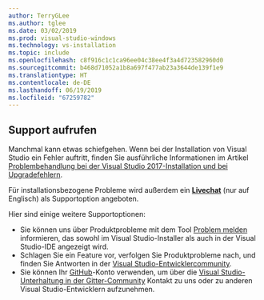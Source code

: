 ```yaml
---
author: TerryGLee
ms.author: tglee
ms.date: 03/02/2019
ms.prod: visual-studio-windows
ms.technology: vs-installation
ms.topic: include
ms.openlocfilehash: c8f916c1c1ca96ee04c38ee4f3a4d723582960d0
ms.sourcegitcommit: b468d71052a1b8a697f477ab23a3644de139f1e9
ms.translationtype: HT
ms.contentlocale: de-DE
ms.lasthandoff: 06/19/2019
ms.locfileid: "67259782"
---
```

## <a name="get-support"></a>Support aufrufen

Manchmal kann etwas schiefgehen. Wenn bei der Installation von Visual Studio ein Fehler auftritt, finden Sie ausführliche Informationen im Artikel [Problembehandlung bei der Visual Studio 2017-Installation und bei Upgradefehlern](../troubleshooting-installation-issues.md).

Für installationsbezogene Probleme wird außerdem ein [**Livechat**](https://visualstudio.microsoft.com/vs/support/#talktous) (nur auf Englisch) als Supportoption angeboten.

Hier sind einige weitere Supportoptionen:

* Sie können uns über Produktprobleme mit dem Tool [Problem melden](../../ide/how-to-report-a-problem-with-visual-studio.md) informieren, das sowohl im Visual Studio-Installer als auch in der Visual Studio-IDE angezeigt wird.
* Schlagen Sie ein Feature vor, verfolgen Sie Produktprobleme nach, und finden Sie Antworten in der [Visual Studio-Entwicklercommunity](https://developercommunity.visualstudio.com/).
* Sie können Ihr [GitHub](https://github.com/)-Konto verwenden, um über die [Visual Studio-Unterhaltung in der Gitter-Community](https://gitter.im/Microsoft/VisualStudio) Kontakt zu uns oder zu anderen Visual Studio-Entwicklern aufzunehmen.
